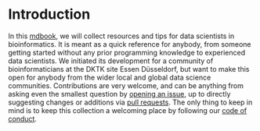 # Introduction

In this [mdbook](https://rust-lang.github.io/mdBook/), we will collect resources and tips for data scientists in bioinformatics.
It is meant as a quick reference for anybody, from someone getting started without any prior programming knowledge to experienced data scientists.
We initiated its development for a community of bioinformaticians at the DKTK site Essen Düsseldorf, but want to make this open for anybody from the wider local and global data science communities.
Contributions are very welcome, and can be anything from asking even the smallest question by [opening an issue](https://github.com/koesterlab/data-science-for-bioinfo/issues/new/choose), up to directly suggesting changes or additions via [pull requests](https://github.com/koesterlab/data-science-for-bioinfo/pulls).
The only thing to keep in mind is to keep this collection a welcoming place by following our [code of conduct](../CODE_OF_CONDUCT.md).
